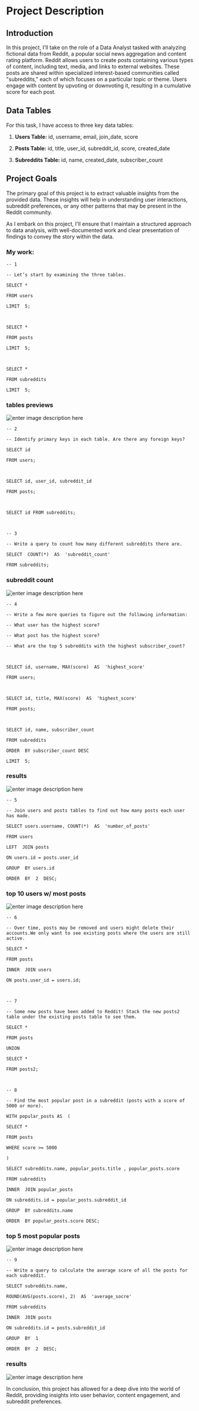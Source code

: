 
# Project Description

## Introduction

In this project, I'll take on the role of a Data Analyst tasked with analyzing fictional data from Reddit, a popular social news aggregation and content rating platform. Reddit allows users to create posts containing various types of content, including text, media, and links to external websites. These posts are shared within specialized interest-based communities called "subreddits," each of which focuses on a particular topic or theme. Users engage with content by upvoting or downvoting it, resulting in a cumulative score for each post.

## Data Tables

For this task, I have access to three key data tables:

1. **Users Table:** id, username, email, join_date, score

2. **Posts Table:** id, title, user_id, subreddit_id, score, created_date

3. **Subreddits Table:** id, name, created_date, subscriber_count


## Project Goals

The primary goal of this project is to extract valuable insights from the provided data. These insights will help in understanding user interactions, subreddit preferences, or any other patterns that may be present in the Reddit community. 

As I embark on this project, I'll ensure that I maintain a structured approach to data analysis, with well-documented work and clear presentation of findings to convey the story within the data.

### My work:



  

    -- 1
    
    -- Let’s start by examining the three tables.
    
    SELECT *
    
    FROM users
    
    LIMIT  5;
    
      
    
    SELECT *
    
    FROM posts
    
    LIMIT  5;
    
      
    
    SELECT *
    
    FROM subreddits
    
    LIMIT  5;
    
### tables previews
![enter image description here](https://i.ibb.co/D4PsjcG/1.png)


    -- 2
    
    -- Identify primary keys in each table. Are there any foreign keys?
    
    SELECT id
    
    FROM users;
    
      
    
    SELECT id, user_id, subreddit_id
    
    FROM posts;
    
      
    
    SELECT id FROM subreddits;
    
      
    
    -- 3
    
    -- Write a query to count how many different subreddits there are.
    
    SELECT  COUNT(*)  AS  'subreddit_count'
    
    FROM subreddits;
### subreddit count
![enter image description here](https://i.ibb.co/L8ScyWy/subred-count.png)
    
      
    
    -- 4
    
    -- Write a few more queries to figure out the following information:
    
    -- What user has the highest score?
    
    -- What post has the highest score?
    
    -- What are the top 5 subreddits with the highest subscriber_count?
    
      
    
    SELECT id, username, MAX(score)  AS  'highest_score'
    
    FROM users;
    
      
    
    SELECT id, title, MAX(score)  AS  'highest_score'
    
    FROM posts;
    
      
    
    SELECT id, name, subscriber_count
    
    FROM subreddits
    
    ORDER  BY subscriber_count DESC
    
    LIMIT  5;
### results
![enter image description here](https://i.ibb.co/Gp2ZLzK/user-score-post-score-subred-subs.png)
    
      
    
    -- 5
    
    -- Join users and posts tables to find out how many posts each user has made.
    
    SELECT users.username, COUNT(*)  AS  'number_of_posts'
    
    FROM users
    
    LEFT  JOIN posts
    
    ON users.id = posts.user_id
    
    GROUP  BY users.id
    
    ORDER  BY  2  DESC;
### top 10 users w/ most posts
![enter image description here](https://i.ibb.co/vc2bfxg/users-most-posts.png)
    
      
    
    -- 6
    
    -- Over time, posts may be removed and users might delete their accounts.We only want to see existing posts where the users are still active.
    
    SELECT *
    
    FROM posts
    
    INNER  JOIN users
    
    ON posts.user_id = users.id;
    
      
    
    -- 7
    
    -- Some new posts have been added to Reddit! Stack the new posts2 table under the existing posts table to see them.
    
    SELECT *
    
    FROM posts
    
    UNION
    
    SELECT *
    
    FROM posts2;
    
      
    
    -- 8
    
    -- Find the most popular post in a subreddit (posts with a score of 5000 or more).
    
    WITH popular_posts AS  (
    
    SELECT *
    
    FROM posts
    
    WHERE score >= 5000
    
    )
    
    SELECT subreddits.name, popular_posts.title , popular_posts.score
    
    FROM subreddits
    
    INNER  JOIN popular_posts
    
    ON subreddits.id = popular_posts.subreddit_id
    
    GROUP  BY subreddits.name
    
    ORDER  BY popular_posts.score DESC;
### top 5 most popular posts
![enter image description here](https://i.ibb.co/KXHkHfw/highest-post-scores.png)
    
      
    
    -- 9
    
    -- Write a query to calculate the average score of all the posts for each subreddit.
    
    SELECT subreddits.name,
    
    ROUND(AVG(posts.score), 2)  AS  'average_socre'
    
    FROM subreddits
    
    INNER  JOIN posts
    
    ON subreddits.id = posts.subreddit_id
    
    GROUP  BY  1
    
    ORDER  BY  2  DESC;
### results
![enter image description here](https://i.ibb.co/dtzh7Wt/avg-score-subred.png)


In conclusion, this project has allowed for a deep dive into the world of Reddit, providing insights into user behavior, content engagement, and subreddit preferences.


